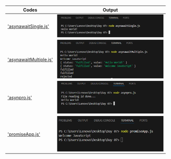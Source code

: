 | Codes | Output |  
|-------|--------|  
|['asynawaitSingle.js'](./Codes/asynawaitSingle.js)|![asynawaitSingle.png](./Outputs/asynawaitSingle.png)|  
|['asynawaitMultiple.js'](./Codes/asynawaitMultiple.js)|![asynawaitMultiple.png](./Outputs/asynawaitMultiple.png)|  
|['asynpro.js'](./Codes/asynpro.js)|![Q3.png](./Outputs/asynpro.png)|  
|['promiseApp.js'](./Codes/promiseApp.js)|![promiseApp.png](./Outputs/promiseApp.png)|  
